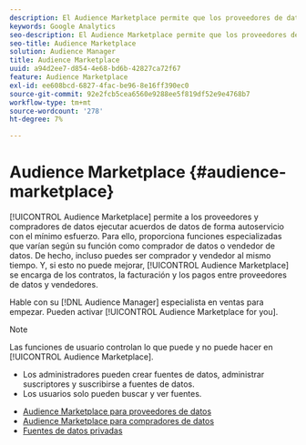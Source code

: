 ```yaml
---
description: El Audience Marketplace permite que los proveedores de datos y los compradores ejecuten los acuerdos de datos de forma autoservicio con el mínimo esfuerzo. Para ello, proporciona funciones especializadas que varían según su función como comprador de datos o vendedor de datos. De hecho, incluso puedes ser comprador y vendedor al mismo tiempo. Y, si esto no puede mejorar, el Audience Marketplace se encarga de los contratos, la facturación y los pagos entre proveedores de datos y vendedores.
keywords: Google Analytics
seo-description: El Audience Marketplace permite que los proveedores de datos y los compradores ejecuten los acuerdos de datos de forma autoservicio con el mínimo esfuerzo. Para ello, proporciona funciones especializadas que varían según su función como comprador de datos o vendedor de datos. De hecho, incluso puedes ser comprador y vendedor al mismo tiempo. Y, si esto no puede mejorar, el Audience Marketplace se encarga de los contratos, la facturación y los pagos entre proveedores de datos y vendedores.
seo-title: Audience Marketplace
solution: Audience Manager
title: Audience Marketplace
uuid: a94d2ee7-d854-4e68-bd6b-42827ca72f67
feature: Audience Marketplace
exl-id: ee608bcd-6827-4fac-be96-8e16ff390ec0
source-git-commit: 92e2fcb5cea6560e9288ee5f819df52e9e4768b7
workflow-type: tm+mt
source-wordcount: '278'
ht-degree: 7%

---
```


# Audience Marketplace {#audience-marketplace}

[!UICONTROL Audience Marketplace] permite a los proveedores y compradores de datos ejecutar acuerdos de datos de forma autoservicio con el mínimo esfuerzo. Para ello, proporciona funciones especializadas que varían según su función como comprador de datos o vendedor de datos. De hecho, incluso puedes ser comprador y vendedor al mismo tiempo. Y, si esto no puede mejorar, [!UICONTROL Audience Marketplace] se encarga de los contratos, la facturación y los pagos entre proveedores de datos y vendedores.

Hable con su [!DNL Audience Manager] especialista en ventas para empezar. Pueden activar [!UICONTROL Audience Marketplace for you].

>[!NOTE]
>
>Las funciones de usuario controlan lo que puede y no puede hacer en [!UICONTROL Audience Marketplace].
>
> * Los administradores pueden crear fuentes de datos, administrar suscriptores y suscribirse a fuentes de datos.
> * Los usuarios solo pueden buscar y ver fuentes.


* [Audience Marketplace para proveedores de datos](/help/using/features/audience-marketplace/marketplace-data-providers/marketplace-data-providers.md)
* [Audience Marketplace para compradores de datos](/help/using/features/audience-marketplace/marketplace-data-buyers/marketplace-data-buyers.md)
* [Fuentes de datos privadas](/help/using/features/audience-marketplace/marketplace-private-feeds.md)
